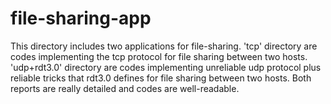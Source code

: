 # file-sharing-app
This directory includes two applications for file-sharing. 'tcp' directory are codes implementing the tcp protocol for file sharing between two hosts. 'udp+rdt3.0' directory are codes implementing unreliable udp protocol plus reliable tricks that rdt3.0 defines for file sharing between two hosts. Both reports are really detailed and codes are well-readable.
